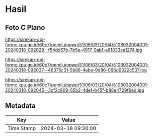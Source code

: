 # Hasil

## Foto C Plano

https://sirekap-obj-formc.kpu.go.id/60c7/pemilu/ppwp/51/06/03/20/04/5106032004001-20240318-092029--f54dd57b-7b5e-4917-9ab1-a61833ca1274.jpg

https://sirekap-obj-formc.kpu.go.id/60c7/pemilu/ppwp/51/06/03/20/04/5106032004001-20240318-092037--46375c31-5b86-4ebe-9d86-066d9322c537.jpg

https://sirekap-obj-formc.kpu.go.id/60c7/pemilu/ppwp/51/06/03/20/04/5106032004001-20240318-092045--3cf2c809-65b2-4de1-b45f-b88a4729f9ed.jpg


## Metadata

| Key        | Value               |
| ---------- | ------------------- |
| Time Stamp | 2024-03-18 09:30:00 |



